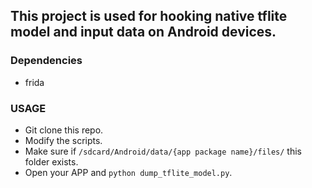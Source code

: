 ## This project is used for hooking native tflite model and input data on Android devices.

### Dependencies

- frida

### USAGE

- Git clone this repo.
- Modify the scripts.
- Make sure if `/sdcard/Android/data/{app package name}/files/` this folder exists.
- Open your APP and `python dump_tflite_model.py`.
